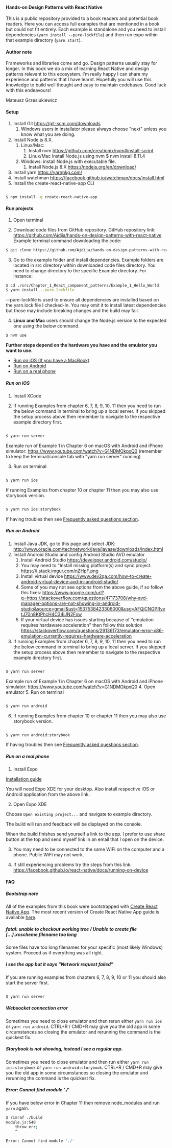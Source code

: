 #### Hands-on Design Patterns with React Native

This is a public repository provided to a book readers and potential book readers. Here you can access full examples that are mentioned in a book but could not fit entirely. Each example is standalone and you need to install dependencies (`yarn install --pure-lockfile`) and then run expo within that example directory (`yarn start`).

#### Author note

Frameworks and libraries come and go. Design patterns usually stay for longer. In this book we do a mix of learning React Native and design patterns relevant to this ecosystem.
I'm really happy I can share my experience and patterns that I have learnt. Hopefully you will use this knowledge to build well thought and easy to maintain codebases.
Good luck with this endeavours!

Mateusz Grzesiukiewicz

#### Setup ####
1. Install Git https://git-scm.com/downloads
   1. Windows users in installator please always choose "next" unless you know what you are doing.
1. Install Node.js 8.X.
   1. Linux/Mac:
      1. Install nvm https://github.com/creationix/nvm#install-script
      1. Linux/Mac Install Node.js using nvm $ nvm install 8.11.4
   1. Windows: install Node.js with executable file.
      1. Install Node.js 8.X https://nodejs.org/en/download/
1. Install yarn https://yarnpkg.com/
1. Install watchman https://facebook.github.io/watchman/docs/install.html
1. Install the create-react-native-app CLI
```bash

$ npm install -g create-react-native-app

```

#### Run projects ####

1. Open terminal

2. Download code files from GitHub repository.
GitHub repository link: https://github.com/Ajdija/hands-on-design-patterns-with-react-native
Example terminal command downloading the code:
```bash
$ git clone https://github.com/Ajdija/hands-on-design-patterns-with-react-native.git
```

3. Go to the example folder and install dependencies. Example folders are located in src directory within downloaded code files directory. You need to change directory to the specific Example directory. For instance:
```bash
$ cd ./src/Chapter_1_React_component_patterns/Example_1_Hello_World
$ yarn install --pure-lockfile
```
--pure-lockfile is used to ensure all dependencies are installed based on the yarn.lock file I checked-in. You may omit it to install latest dependencies but those may include breaking changes and the build may fail.

4. **Linux and Mac** users should change the Node.js version to the expected one using the below command.
```bash
$ nvm use
```

**Further steps depend on the hardware you have and the emulator you want to use.**
- [Run on iOS (If you have a MacBook)](https://github.com/Ajdija/hands-on-design-patterns-with-react-native#run-on-ios)
- [Run on Android](https://github.com/Ajdija/hands-on-design-patterns-with-react-native#run-on-android)
- [Run on a real phone](https://github.com/Ajdija/hands-on-design-patterns-with-react-native#run-on-a-real-phone)

##### Run on iOS

1. Install XCode

2. If running Examples from chapter 6, 7, 8, 9, 10, 11 then you need to run the below command in terminal to bring up a local server.
If you skipped the setup process above then remember to navigate to the respective example directory first.
```bash

$ yarn run server

```
Example run of Example 1 in Chapter 6 on macOS with Android and iPhone simulator: https://www.youtube.com/watch?v=G1NDMOkpxQ0
(remember to keep the terminal/console tab with "yarn run server" running)

3. Run on terminal

```bash

$ yarn run ios

```

If running Examples from chapter 10 or chapter 11 then you may also use storybook version.
```bash

$ yarn run ios:storybook

```

If having troubles then see [Frequently asked questions section](https://github.com/Ajdija/hands-on-design-patterns-with-react-native#faq).


##### Run on Android

1. Install Java JDK, go to this page and select JDK: http://www.oracle.com/technetwork/java/javase/downloads/index.html
2. Install Android Studio and config Android Studio AVD emulator
   1. Install Android Studio https://developer.android.com/studio/
   1. You may need to "Install missing platform(s) and sync project. https://i.stack.imgur.com/nZHpF.png
   1. Install virtual device https://www.dev2qa.com/how-to-create-android-virtual-device-avd-in-android-studio/
   1. Some of you may not see options from the above guide, if so follow this fixes: https://www.google.com/url?q=https://stackoverflow.com/questions/47173708/why-avd-manager-options-are-not-showing-in-android-studio&source=gmail&ust=1537538423306000&usg=AFQjCNGPRyvtJ70n8KtPhcH4C34lJN2Fxw
   1. If your virtual device has issues starting because of "emulation requires hardaware acceleration" then follow this solution https://stackoverflow.com/questions/29136173/emulator-error-x86-emulation-currently-requires-hardware-acceleration
3. If running Examples from chapter 6, 7, 8, 9, 10, 11 then you need to run the below command in terminal to bring up a local server. If you skipped the setup process above then remember to navigate to the respective example directory first.
```bash

$ yarn run server

```
Example run of Example 1 in Chapter 6 on macOS with Android and iPhone simulator: https://www.youtube.com/watch?v=G1NDMOkpxQ0
4. Open emulator
5. Run on terminal
```bash

$ yarn run android

```
6. If running Examples from chapter 10 or chapter 11 then you may also use storybook version.
```bash

$ yarn run android:storybook

```

If having troubles then see [Frequently asked questions section](https://github.com/Ajdija/hands-on-design-patterns-with-react-native#faq).

##### Run on a real phone

1. Install Expo

[Installation guide](https://docs.expo.io/versions/latest/introduction/installation)

You will need Expo XDE for your desktop. Also install respective iOS or Android application from the above link.

2. Open Expo XDE

Choose `Open existing project...` and navigate to example directory.

The build will run and feedback will be displayed on the console.

When the build finishes send yourself a link to the app. I prefer to use share button at the top and send myself link in an email that I open on the device.

3. You may need to be connected to the same WiFi on the computer and a phone. Public WiFi may not work.

4. If still experiencing problems try the steps from this link: https://facebook.github.io/react-native/docs/running-on-device

#### FAQ

##### Bootstrap note
All of the examples from this book were bootstrapped with [Create React Native App](https://github.com/react-community/create-react-native-app).
The most recent version of Create React Native App guide is available [here](https://github.com/react-community/create-react-native-app/blob/master/react-native-scripts/template/README.md).

##### fatal: unable to checkout working tree / Unable to create file [...].xcscheme filename too long
Some files have too long filenames for your specific (most likely Windows) system. Proceed as if everything was all right.

##### I see the app but it says "Network request failed"
If you are running examples from chapters 6, 7, 8, 9, 10 or 11 you should also start the server first.
```bash

$ yarn run server

```

##### Websocket connection error
Sometimes you need to close emulator and then rerun either `yarn run ios` or `yarn run android`. CTRL+R / CMD+R may give you the old app in some circumstances so closing the emulator and rerunning the command is the quickest fix.

##### Storybook is not showing, instead I see a regular app.
Sometimes you need to close emulator and then run either `yarn run ios:storybook` or `yarn run android:storybook`. CTRL+R / CMD+R may give you the old app in some circumstances so closing the emulator and rerunning the command is the quickest fix.

##### Error: Cannot find module './'
If you have below error in Chapter 11 then remove node_modules and run `yarn` again.
```bash
$ rimraf ./build
module.js:540
    throw err;
    ^

Error: Cannot find module './'

```
